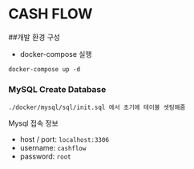 # CASH FLOW
##개발 환경 구성

* docker-compose 실행

```
docker-compose up -d
```
### MySQL Create Database
```
./docker/mysql/sql/init.sql 에서 초기에 테이블 셋팅해줌 
```

Mysql 접속 정보

* host / port: `localhost:3306`
* username: `cashflow`
* password: `root`